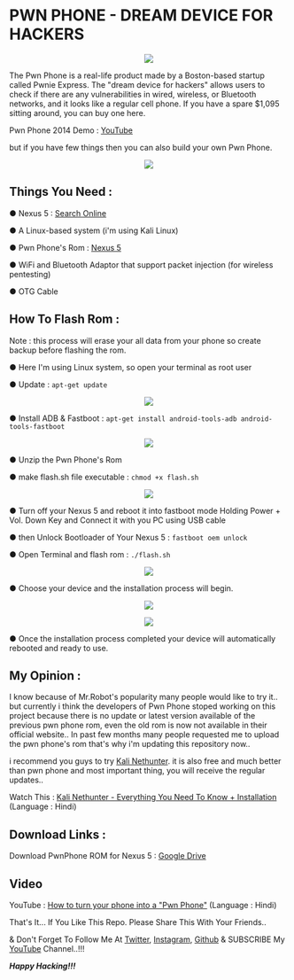 # PWN PHONE - DREAM DEVICE FOR HACKERS

<p align="center"><img src="https://github.com/thehackingsage/pwnphone/blob/master/img/pwnphone.gif?raw=true" /></p>

The Pwn Phone is a real-life product made by a Boston-based startup called Pwnie Express. The "dream device for hackers" allows users to check if there are any vulnerabilities in wired, wireless, or Bluetooth networks, and it looks like a regular cell phone. If you have a spare $1,095 sitting around, you can buy one here.

Pwn Phone 2014 Demo : [YouTube](https://www.youtube.com/watch?v=He_bxvcvFGE)

but if you have few things then you can also build your own Pwn Phone.

<p align="center"><img src="https://github.com/thehackingsage/pwnphone/blob/master/img/pwnphone_1.jpg?raw=true" /></p>

## Things You Need :

● Nexus 5 : [Search Online](https://www.google.com/search?q=BUY+GOOGLE+NEXUS+5)

● A Linux-based system (i'm using Kali Linux)

● Pwn Phone's Rom : [Nexus 5](https://drive.google.com/open?id=1FH7QOZwE6H9lgyUAKixtPvd9WKqImE9w)

● WiFi and Bluetooth Adaptor that support packet injection (for wireless pentesting)

● OTG Cable

## How To Flash Rom :

Note : this process will erase your all data from your phone so create backup before flashing the rom.

● Here I'm using Linux system, so open your terminal as root user

● Update : `apt-get update`

<p align="center"><img src="https://github.com/thehackingsage/pwnphone/blob/master/img/pwnphone_2.jpg?raw=true" /></p>

● Install ADB & Fastboot : `apt-get install android-tools-adb android-tools-fastboot`

<p align="center"><img src="https://github.com/thehackingsage/pwnphone/blob/master/img/pwnphone_3.jpg?raw=true" /></p>

● Unzip the Pwn Phone's Rom

● make flash.sh file executable : `chmod +x flash.sh`

<p align="center"><img src="https://github.com/thehackingsage/pwnphone/blob/master/img/pwnphone_4.jpg?raw=true" /></p>

● Turn off your Nexus 5 and reboot it into fastboot mode Holding Power + Vol. Down Key and Connect it with you PC using USB cable

● then Unlock Bootloader of Your Nexus 5 : `fastboot oem unlock`

● Open Terminal and flash rom : `./flash.sh`

<p align="center"><img src="https://github.com/thehackingsage/pwnphone/blob/master/img/pwnphone_5.jpg?raw=true" /></p>

● Choose your device and the installation process will begin.

<p align="center"><img src="https://github.com/thehackingsage/pwnphone/blob/master/img/pwnphone_6.jpg?raw=true" /></p>
<p align="center"><img src="https://github.com/thehackingsage/pwnphone/blob/master/img/pwnphone_7.jpg?raw=true" /></p>

● Once the installation process completed your device will automatically rebooted and ready to use.

## My Opinion :

I know because of Mr.Robot's popularity many people would like to try it.. but currently i think the developers of Pwn Phone stoped working on this project because there is no update or latest version available of the previous pwn phone rom, even the old rom is now not available in their official website.. In past few months many people requested me to upload the pwn phone's rom that's why i'm updating this repository now..

i recommend you guys to try [Kali Nethunter](https://www.kali.org/kali-linux-nethunter/). it is also free and much better than pwn phone and most important thing, you will receive the regular updates..

Watch This : [Kali Nethunter - Everything You Need To Know + Installation](https://www.youtube.com/watch?v=7QKqHWosCsU) (Language : Hindi)

## Download Links :

Download PwnPhone ROM for Nexus 5 : [Google Drive](https://drive.google.com/open?id=1FH7QOZwE6H9lgyUAKixtPvd9WKqImE9w)

## Video

YouTube : [How to turn your phone into a "Pwn Phone"](https://www.youtube.com/watch?v=x-TLSKqg6CI) (Language : Hindi)

That's It... If You Like This Repo. Please Share This With Your Friends..

& Don't Forget To Follow Me At [Twitter](https://www.twitter.com/thehackingsage), [Instagram](https://www.instagram.com/thehackingsage), [Github](https://www.github.com/thehackingsage) & SUBSCRIBE My [YouTube](https://www.youtube.com/channel/UCYK1n9A4TUq1CvGc6F3DzoA) Channel..!!!

***Happy Hacking!!!***
